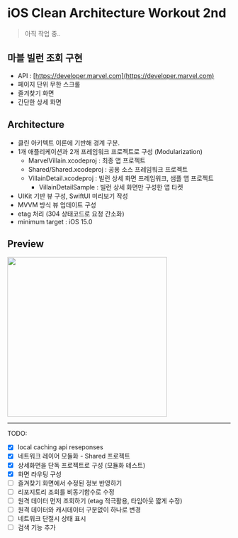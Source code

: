 # iOS Clean Architecture Workout 2nd

> 아직 작업 중..

## 마블 빌런 조회 구현  

- API : [https://developer.marvel.com](https://developer.marvel.com)
- 페이지 단위 무한 스크롤
- 즐겨찾기 화면 
- 간단한 상세 화면

## Architecture

- 클린 아키텍트 이론에 기반해 경계 구분.
- 1개 애플리케이션과 2개 프레임워크 프로젝트로 구성 (Modularization)
  - MarvelVillain.xcodeproj : 최종 앱 프로젝트
  - Shared/Shared.xcodeproj : 공용 소스 프레임워크 프로젝트 
  - VillainDetail.xcodeproj : 빌런 상세 화면 프레임워크, 샘플 앱 프로젝트
    - VillainDetailSample : 빌런 상세 화면만 구성한 앱 타켓
- UIKit 기반 뷰 구성, SwiftUI 미리보기 작성
- MVVM 방식 뷰 업데이트 구성 
- etag 처리 (304 상태코드로 요청 간소화) 
- minimum target : iOS 15.0

## Preview

[<img src="marvel-villain-low.gif" width="360px">](https://vimeo.com/880053093 "iOS앱 연습2-마블빌런즈(어중간)")

---

TODO: 
- [x] local caching api reseponses
- [x] 네트워크 레이어 모듈화 - Shared 프로젝트
- [x] 상세화면을 단독 프로젝트로 구성 (모듈화 테스트) 
- [x] 화면 라우팅 구성
- [ ] 즐겨찾기 화면에서 수정된 정보 반영하기
- [ ] 리포지토리 조회를 비동기함수로 수정
- [ ] 원격 데이터 먼저 조회하기 (etag 적극활용, 타임아웃 짧게 수정)
- [ ] 원격 데이터와 캐시데이터 구분없이 하나로 변경
- [ ] 네트워크 단절시 상태 표시
- [ ] 검색 기능 추가 
